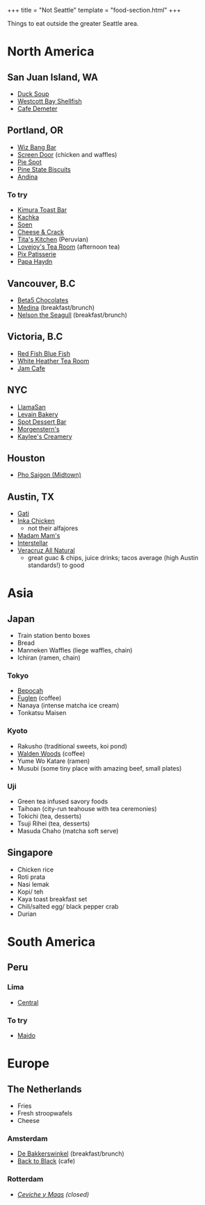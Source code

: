 +++
title = "Not Seattle"
template = "food-section.html"
+++

Things to eat outside the greater Seattle area.

# North America

## San Juan Island, WA
- [Duck Soup](https://www.ducksoupsanjuans.com/)
- [Westcott Bay Shellfish](https://www.westcottbayshellfish.com/)
- [Cafe Demeter](https://www.facebook.com/Cafe-Demeter-160086194143103/)

## Portland, OR
- [Wiz Bang Bar](https://saltandstraw.com/pages/wiz-bang-bar)
- [Screen Door](https://screendoorrestaurant.com/) (chicken and waffles)
- [Pie Spot](https://www.pie-spot.com/)
- [Pine State Biscuits](https://www.pinestatebiscuits.com/)
- [Andina](https://www.andinarestaurant.com/)

### To try
- [Kimura Toast Bar](https://kimuratoast.com/)
- [Kachka](https://www.kachkapdx.com/)
- [Soen](https://www.soenportland.co/)
- [Cheese & Crack](https://www.cheeseandcrack.com/)
- [Tita's Kitchen](https://www.titaskitchenpdx.com/) (Peruvian)
- [Lovejoy's Tea Room](https://www.lovejoysportland.com/) (afternoon tea)
- [Pix Patisserie](https://www.pixpatisserie.com/)
- [Papa Haydn](https://www.papahaydn.com/)

## Vancouver, B.C
- [Beta5 Chocolates](https://shop.beta5chocolates.com/)
- [Medina](https://www.medinacafe.com/) (breakfast/brunch)
- [Nelson the Seagull](https://www.nelsontheseagull.com/) (breakfast/brunch)

## Victoria, B.C
- [Red Fish Blue Fish](https://www.redfish-bluefish.com/)
- [White Heather Tea Room](https://www.whiteheather-tearoom.com/afternoon-tea)
- [Jam Cafe](https://jamcafes.com/)

## NYC
- [LlamaSan](https://www.llamasannyc.com/)
- [Levain Bakery](https://levainbakery.com/)
- [Spot Dessert Bar](https://www.spotdessertbar.com/)
- [Morgenstern's](https://www.morgensternsnyc.com/)
- [Kaylee's Creamery](https://www.kayleescreamery.com/menu)

## Houston
- [Pho Saigon (Midtown)](https://www.yelp.com/biz/pho-saigon-houston-12)

## Austin, TX
- [Gati](https://www.gatiicecream.com/)
- [Inka Chicken](https://inka-chicken.com/)
    - not their alfajores
- [Madam Mam's](https://www.madammam.com/)
- [Interstellar](https://www.theinterstellarbbq.com/)
- [Veracruz All Natural](https://www.veracruzallnatural.com/)
    - great guac & chips, juice drinks; tacos average (high Austin standards!) to good

# Asia

## Japan
- Train station bento boxes
- Bread
- Manneken Waffles (liege waffles, chain)
- Ichiran (ramen, chain)

### Tokyo
- [Bepocah](https://www.bepocah.com/en/index.html)
- [Fuglen](https://www.fuglen.no/) (coffee)
- Nanaya (intense matcha ice cream)
- Tonkatsu Maisen

### Kyoto
- Rakusho (traditional sweets, koi pond)
- [Walden Woods](https://www.walden-woods.com/) (coffee)
- Yume Wo Katare (ramen)
- Musubi (some tiny place with amazing beef, small plates)

### Uji
- Green tea infused savory foods
- Taihoan (city-run teahouse with tea ceremonies)
- Tokichi (tea, desserts)
- Tsuji Rihei (tea, desserts)
- Masuda Chaho (matcha soft serve)

## Singapore
- Chicken rice
- Roti prata
- Nasi lemak
- Kopi/ teh
- Kaya toast breakfast set
- Chili/salted egg/ black pepper crab
- Durian

# South America

## Peru
### Lima
- [Central](https://centralrestaurante.com.pe/en/)

### To try
- [Maido](https://maido.pe/en/)

# Europe

## The Netherlands
- Fries
- Fresh stroopwafels
- Cheese

### Amsterdam
- [De Bakkerswinkel](https://debakkerswinkel.nl/en/) (breakfast/brunch)
- [Back to Black](https://backtoblackcoffee.nl/en/) (cafe)

### Rotterdam
- _[Ceviche y Maas](https://www.cevicheymaas.nl/) (closed)_